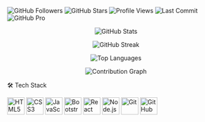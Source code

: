 <p align="left"> <img src="https://img.shields.io/github/followers/saadkhan2003?label=Followers&style=social" alt="GitHub Followers" /> <img src="https://img.shields.io/github/stars/saadkhan2003?affiliations=OWNER%2CCOLLABORATOR&style=social" alt="GitHub Stars" /> <img src="https://komarev.com/ghpvc/?username=saadkhan2003&color=blue" alt="Profile Views" /> <img src="https://img.shields.io/badge/Last%20Commit-Recently-brightgreen" alt="Last Commit" /> <img src="https://img.shields.io/badge/GitHub-Pro-important?logo=github" alt="GitHub Pro" /> </p>


<p align="center"> <img src="https://github-readme-stats.vercel.app/api?username=saadkhan2003&show_icons=true&theme=radical" alt="GitHub Stats" /> </p> <p align="center"> <img src="https://github-readme-streak-stats.herokuapp.com?user=saadkhan2003&theme=radical" alt="GitHub Streak" /> </p> <p align="center"> <img src="https://github-readme-stats.vercel.app/api/top-langs/?username=saadkhan2003&layout=compact&theme=radical" alt="Top Languages" /> </p> <p align="center"> <img src="https://github-readme-activity-graph.vercel.app/graph?username=saadkhan2003&theme=github-compact" alt="Contribution Graph" /> </p>

🛠️ Tech Stack
<p align="left"> <img src="https://cdn.jsdelivr.net/gh/devicons/devicon/icons/html5/html5-original.svg" width="40" alt="HTML5"/> <img src="https://cdn.jsdelivr.net/gh/devicons/devicon/icons/css3/css3-original.svg" width="40" alt="CSS3"/> <img src="https://cdn.jsdelivr.net/gh/devicons/devicon/icons/javascript/javascript-original.svg" width="40" alt="JavaScript"/> <img src="https://cdn.jsdelivr.net/gh/devicons/devicon/icons/bootstrap/bootstrap-original.svg" width="40" alt="Bootstrap"/> <img src="https://cdn.jsdelivr.net/gh/devicons/devicon/icons/react/react-original.svg" width="40" alt="React"/> <img src="https://cdn.jsdelivr.net/gh/devicons/devicon/icons/nodejs/nodejs-original.svg" width="40" alt="Node.js"/> <img src="https://cdn.jsdelivr.net/gh/devicons/devicon/icons/git/git-original.svg" width="40" alt="Git"/> <img src="https://cdn.jsdelivr.net/gh/devicons/devicon/icons/github/github-original.svg" width="40" alt="GitHub"/> </p>
